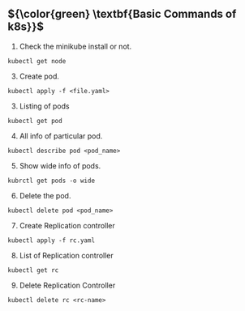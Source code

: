 ## ${\color{green} \textbf{Basic Commands of k8s}}$

1. Check the minikube install or not.
````
kubectl get node
````
3. Create pod.
````
kubectl apply -f <file.yaml>
````
3. Listing of pods
````
kubectl get pod
````
4. All info of particular pod.
````
kubectl describe pod <pod_name>
````
5. Show wide info of pods.
````
kubrctl get pods -o wide
````
6. Delete the pod.
````
kubectl delete pod <pod_name>
````
7. Create Replication controller
````
kubectl apply -f rc.yaml
````
8. List of Replication controller
````
kubectl get rc
````
9. Delete Replication Controller
````
kubectl delete rc <rc-name>
````
